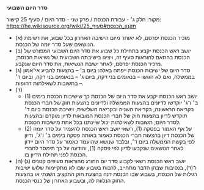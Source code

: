 **סדר היום השבועי**

מקור: חלק ג׳ - עבודת הכנסת / פרק שני - סדר היום / סעיף 25
קישור: https://he.wikisource.org/wiki/תקנון_הכנסת#סעיף_25

 * (א) מזכיר הכנסת יפרסם, לא יאוחר מיום הישיבה האחרון בכל שבוע, את רשימת הנושאים שעל סדר יומה של הכנסת.
 * (ב) יושב ראש הכנסת יקבע בתחילת כל שבוע את סדר היום השבועי המפורט של הכנסת בהתאם להוראות סעיף זה, ויציגו בישיבתה השבועית של נשיאות הכנסת; מזכיר הכנסת יפרסם, לאחר ישיבת הנשיאות, את סדר היום שנקבע.
 * (ג) סדר היום של ישיבות הכנסת ייפתח באלה: ביום ב׳ – בהצעות להביע אי־אמון בממשלה, ואם לא הוגשו – בנאומים בני דקה, ביום ג׳ – בנאומים בני דקה, וביום ד׳ – בתשובות לשאילתות דחופות.
 * (ד) 
   * (1) יושב ראש הכנסת יקבע את סדר היום של הכנסת כך שישיבות הכנסת בימים ב׳ ו־ג׳ יוקדשו לדיונים בהצעות הממשלה ולדיונים בהצעות חוק של חברי הכנסת בקריאה הראשונה, בקריאה השניה ובקריאה השלישית, וישיבת הכנסת ביום ד׳ תוקדש לדיון בהצעות חוק של חברי הכנסת המובאות לדיון מוקדם ובהצעות לסדר היום; תשובות לשאילתות יכול שיינתנו בכל אחת מישיבות הכנסת.
   * (2) על אף האמור בפסקה (1), רשאי יושב ראש הכנסת להעמיד על סדר יומה של הכנסת דיון בהצעות חברי הכנסת כאמור באותה פסקה בימים ב׳ ו־ג׳, ודיון לפי בקשת הממשלה ביום ד׳, ובלבד שנושא שהועמד כאמור על סדר היום יידון לאחר הנושאים שנקבעו לדיון לפי פסקה (1), והודעה על כך תימסר לחברי הכנסת לפני תחילת הדיון בו.
 * (ה) יושב ראש הכנסת רשאי לקבוע סדר יום החורג מהוראות סעיפים קטנים (ג) ו־(ד), בנסיבות שבהן הדבר מתחייב, לרבות בשבוע שבו לא מתקיימות שלוש ישיבות רגילות של הכנסת, בשבוע שבו הכנסת דנה בהצעת חוק התקציב השנתי או בהצעות החוק הנלוות לה, ובשבוע האחרון של כנסי הכנסת.